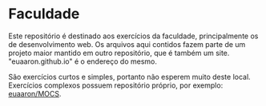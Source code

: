 # Faculdade

Este repositório é destinado aos exercícios da faculdade, principalmente os de desenvolvimento web.
Os arquivos aqui contidos fazem parte de um projeto maior mantido em outro repositório, que é também um site.
"euaaron.github.io" é o endereço do mesmo.

São exercícios curtos e simples, portanto não esperem muito deste local. 
Exercícios complexos possuem repositório próprio, por exemplo: [euaaron/MOCS](https://github.com/euaaron/MOCS).


